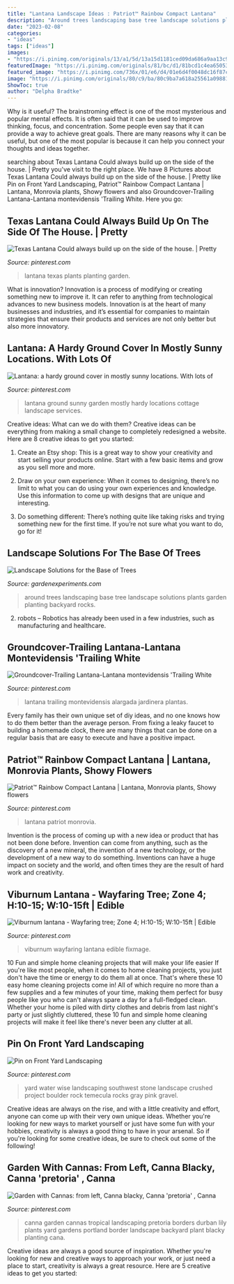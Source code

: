 ```yaml
---
title: "Lantana Landscape Ideas : Patriot™ Rainbow Compact Lantana"
description: "Around trees landscaping base tree landscape solutions plants garden planting backyard rocks"
date: "2023-02-08"
categories:
- "ideas"
tags: ["ideas"]
images:
- "https://i.pinimg.com/originals/13/a1/5d/13a15d1181ced09da686a9aa13c9b86f.jpg"
featuredImage: "https://i.pinimg.com/originals/81/bc/d1/81bcd1c4ea65053263ebca630a6f7c72.jpg"
featured_image: "https://i.pinimg.com/736x/01/e6/d4/01e6d4f0048dc16f87c3314572bf32d7.jpg"
image: "https://i.pinimg.com/originals/80/c9/ba/80c9ba7a618a25561a09881439d0fc56.jpg"
ShowToc: true
author: "Delpha Bradtke"
---
```



Why is it useful?
The brainstroming effect is one of the most mysterious and popular mental effects. It is often said that it can be used to improve thinking, focus, and concentration. Some people even say that it can provide a way to achieve great goals. There are many reasons why it can be useful, but one of the most popular is because it can help you connect your thoughts and ideas together.

	

		
searching about Texas Lantana Could always build up on the side of the house. | Pretty you've visit to the right place. We have 8 Pictures about Texas Lantana Could always build up on the side of the house. | Pretty like Pin on Front Yard Landscaping, Patriot™ Rainbow Compact Lantana | Lantana, Monrovia plants, Showy flowers and also Groundcover-Trailing Lantana-Lantana montevidensis &#039;Trailing White. Here you go:
		
    
## Texas Lantana Could Always Build Up On The Side Of The House. | Pretty

<img loading=lazy src="https://i.pinimg.com/originals/7d/ba/19/7dba1904d4ba1a9d13f97f3613b21e14.jpg" onerror="this.onerror=null;this.src='https://tse3.mm.bing.net/th?id=OIP.Cc-8gQufkKRw1yqH-osaGAHaFj&amp;pid=15.1';" alt="Texas Lantana Could always build up on the side of the house. | Pretty">

_Source: pinterest.com_

>lantana texas plants planting garden. 

	

What is innovation?
Innovation is a process of modifying or creating something new to improve it. It can refer to anything from technological advances to new business models. Innovation is at the heart of many businesses and industries, and it’s essential for companies to maintain strategies that ensure their products and services are not only better but also more innovatory.

    
## Lantana: A Hardy Ground Cover In Mostly Sunny Locations. With Lots Of

<img loading=lazy src="https://i.pinimg.com/originals/80/c9/ba/80c9ba7a618a25561a09881439d0fc56.jpg" onerror="this.onerror=null;this.src='https://tse4.mm.bing.net/th?id=OIP.YqwZqFDqhmkt4uUN-pJu6AHaED&amp;pid=15.1';" alt="Lantana: a hardy ground cover in mostly sunny locations. With lots of">

_Source: pinterest.com_

>lantana ground sunny garden mostly hardy locations cottage landscape services. 

	

Creative ideas: What can we do with them?
Creative ideas can be everything from making a small change to completely redesigned a website. Here are 8 creative ideas to get you started:
1. Create an Etsy shop: This is a great way to show your creativity and start selling your products online. Start with a few basic items and grow as you sell more and more.

2. Draw on your own experience: When it comes to designing, there’s no limit to what you can do using your own experiences and knowledge. Use this information to come up with designs that are unique and interesting.

3. Do something different: There’s nothing quite like taking risks and trying something new for the first time. If you’re not sure what you want to do, go for it!

    
## Landscape Solutions For The Base Of Trees

<img loading=lazy src="https://i1.wp.com/www.gardenexperiments.com/wp-content/uploads/2017/07/tree-landscape-pin.jpg?ssl=1" onerror="this.onerror=null;this.src='https://tse1.mm.bing.net/th?id=OIP.I3qv2H8Mk_I_xcqqQ31-ewHaP-&amp;pid=15.1';" alt="Landscape Solutions for the Base of Trees">

_Source: gardenexperiments.com_

>around trees landscaping base tree landscape solutions plants garden planting backyard rocks. 

	

2. robots – Robotics has already been used in a few industries, such as manufacturing and healthcare.

    
## Groundcover-Trailing Lantana-Lantana Montevidensis &#039;Trailing White

<img loading=lazy src="https://i.pinimg.com/originals/00/a4/c5/00a4c51ac124f8506308b2d3f62e1acc.jpg" onerror="this.onerror=null;this.src='https://tse3.mm.bing.net/th?id=OIP.M_LYKVuN7L1Fsn7CyXY9RgHaE8&amp;pid=15.1';" alt="Groundcover-Trailing Lantana-Lantana montevidensis &#039;Trailing White">

_Source: pinterest.com_

>lantana trailing montevidensis alargada jardinera plantas. 

	

Every family has their own unique set of diy ideas, and no one knows how to do them better than the average person. From fixing a leaky faucet to building a homemade clock, there are many things that can be done on a regular basis that are easy to execute and have a positive impact.

    
## Patriot™ Rainbow Compact Lantana | Lantana, Monrovia Plants, Showy Flowers

<img loading=lazy src="https://i.pinimg.com/originals/81/bc/d1/81bcd1c4ea65053263ebca630a6f7c72.jpg" onerror="this.onerror=null;this.src='https://tse4.mm.bing.net/th?id=OIP.cW5cRFPMtysnAhYfqtdOuAHaLH&amp;pid=15.1';" alt="Patriot™ Rainbow Compact Lantana | Lantana, Monrovia plants, Showy flowers">

_Source: pinterest.com_

>lantana patriot monrovia. 

	

Invention is the process of coming up with a new idea or product that has not been done before. Invention can come from anything, such as the discovery of a new mineral, the invention of a new technology, or the development of a new way to do something. Inventions can have a huge impact on society and the world, and often times they are the result of hard work and creativity.

    
## Viburnum Lantana - Wayfaring Tree; Zone 4; H:10-15; W:10-15ft | Edible

<img loading=lazy src="https://i.pinimg.com/736x/01/e6/d4/01e6d4f0048dc16f87c3314572bf32d7.jpg" onerror="this.onerror=null;this.src='https://tse2.mm.bing.net/th?id=OIP.Q-yWxTsYEE_Jg9n-cqSKMwHaHa&amp;pid=15.1';" alt="Viburnum lantana - Wayfaring tree; Zone 4; H:10-15; W:10-15ft | Edible">

_Source: pinterest.com_

>viburnum wayfaring lantana edible fixmage. 

	

10 Fun and simple home cleaning projects that will make your life easier
If you're like most people, when it comes to home cleaning projects, you just don't have the time or energy to do them all at once. That's where these 10 easy home cleaning projects come in! All of which require no more than a few supplies and a few minutes of your time, making them perfect for busy people like you who can't always spare a day for a full-fledged clean. Whether your home is piled with dirty clothes and debris from last night's party or just slightly cluttered, these 10 fun and simple home cleaning projects will make it feel like there's never been any clutter at all.

    
## Pin On Front Yard Landscaping

<img loading=lazy src="https://i.pinimg.com/originals/4a/3d/4a/4a3d4a5521ae0927dbc4a3f482340b6b.jpg" onerror="this.onerror=null;this.src='https://tse3.mm.bing.net/th?id=OIP.n68SOOTMpWIB_OIbZxodlgHaJ4&amp;pid=15.1';" alt="Pin on Front Yard Landscaping">

_Source: pinterest.com_

>yard water wise landscaping southwest stone landscape crushed project boulder rock temecula rocks gray pink gravel. 

	

Creative ideas are always on the rise, and with a little creativity and effort, anyone can come up with their very own unique ideas. Whether you're looking for new ways to market yourself or just have some fun with your hobbies, creativity is always a good thing to have in your arsenal. So if you're looking for some creative ideas, be sure to check out some of the following!

    
## Garden With Cannas: From Left, Canna Blacky, Canna &#039;pretoria&#039; , Canna

<img loading=lazy src="https://i.pinimg.com/originals/13/a1/5d/13a15d1181ced09da686a9aa13c9b86f.jpg" onerror="this.onerror=null;this.src='https://tse1.mm.bing.net/th?id=OIP.A_Vre23x1OifuvrBd7Ai8AHaFj&amp;pid=15.1';" alt="Garden with Cannas: from left, Canna blacky, Canna &#039;pretoria&#039; , Canna">

_Source: pinterest.com_

>canna garden cannas tropical landscaping pretoria borders durban lily plants yard gardens portland border landscape backyard plant blacky planting cana. 

	

Creative ideas are always a good source of inspiration. Whether you're looking for new and creative ways to approach your work, or just need a place to start, creativity is always a great resource. Here are 5 creative ideas to get you started: 

